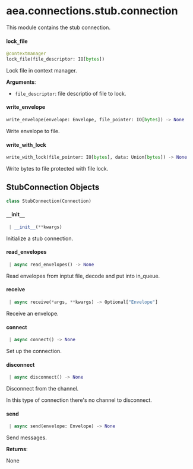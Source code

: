 <a name="aea.connections.stub.connection"></a>
# aea.connections.stub.connection

This module contains the stub connection.

<a name="aea.connections.stub.connection.lock_file"></a>
#### lock`_`file

```python
@contextmanager
lock_file(file_descriptor: IO[bytes])
```

Lock file in context manager.

**Arguments**:

- `file_descriptor`: file descriptio of file to lock.

<a name="aea.connections.stub.connection.write_envelope"></a>
#### write`_`envelope

```python
write_envelope(envelope: Envelope, file_pointer: IO[bytes]) -> None
```

Write envelope to file.

<a name="aea.connections.stub.connection.write_with_lock"></a>
#### write`_`with`_`lock

```python
write_with_lock(file_pointer: IO[bytes], data: Union[bytes]) -> None
```

Write bytes to file protected with file lock.

<a name="aea.connections.stub.connection.StubConnection"></a>
## StubConnection Objects

```python
class StubConnection(Connection)
```

<a name="aea.connections.stub.connection.StubConnection.__init__"></a>
#### `__`init`__`

```python
 | __init__(**kwargs)
```

Initialize a stub connection.

<a name="aea.connections.stub.connection.StubConnection.read_envelopes"></a>
#### read`_`envelopes

```python
 | async read_envelopes() -> None
```

Read envelopes from inptut file, decode and put into in_queue.

<a name="aea.connections.stub.connection.StubConnection.receive"></a>
#### receive

```python
 | async receive(*args, **kwargs) -> Optional["Envelope"]
```

Receive an envelope.

<a name="aea.connections.stub.connection.StubConnection.connect"></a>
#### connect

```python
 | async connect() -> None
```

Set up the connection.

<a name="aea.connections.stub.connection.StubConnection.disconnect"></a>
#### disconnect

```python
 | async disconnect() -> None
```

Disconnect from the channel.

In this type of connection there's no channel to disconnect.

<a name="aea.connections.stub.connection.StubConnection.send"></a>
#### send

```python
 | async send(envelope: Envelope) -> None
```

Send messages.

**Returns**:

None

